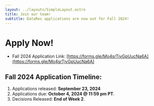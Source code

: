 ```yaml
---
layout: ../layouts/SimpleLayout.astro
title: Join our team!
subtitle: DataRes applications are now out for Fall 2024!
---
```



# Apply Now!

* Fall 2024 Application Link: [https://forms.gle/Mo4srTjvGpUucNa6A](https://forms.gle/Mo4srTjvGpUucNa6A)

## Fall 2024 Application Timeline:

1. Applications released: **September 23, 2024**
2. Applications due: **October 4, 2024 @ 11:59 pm PT**.
3. Decisions Released: **End of Week 2**.
